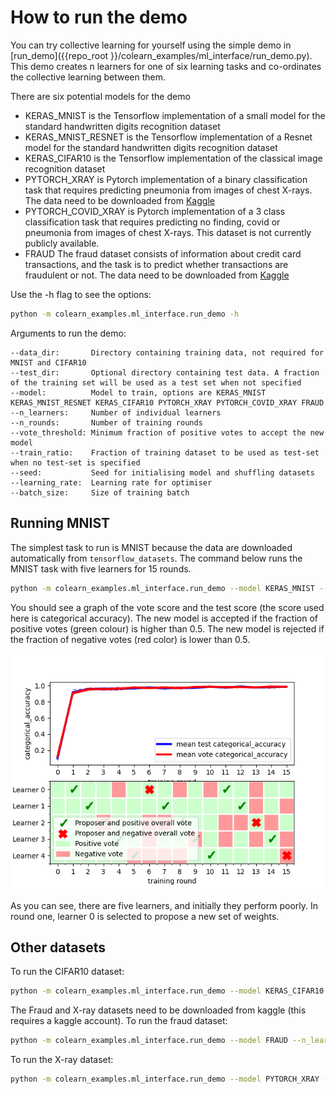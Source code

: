 # How to run the demo

You can try collective learning for yourself using the simple demo in [run_demo]({{repo_root }}/colearn_examples/ml_interface/run_demo.py).
This demo creates n learners for one of six learning tasks and co-ordinates the collective learning between them.

There are six potential models for the demo

* KERAS_MNIST is the Tensorflow implementation of a small model for the standard handwritten digits recognition dataset
* KERAS_MNIST_RESNET is the Tensorflow implementation of a Resnet model for the standard handwritten digits recognition dataset
* KERAS_CIFAR10 is the Tensorflow implementation of the classical image recognition dataset
* PYTORCH_XRAY is Pytorch implementation of a binary classification task that requires predicting pneumonia from images of chest X-rays.
  The data need to be downloaded from [Kaggle](https://www.kaggle.com/paultimothymooney/chest-xray-pneumonia)
* PYTORCH_COVID_XRAY is Pytorch implementation of a 3 class classification task that requires predicting no finding, covid or pneumonia from images of chest X-rays.
  This dataset is not currently publicly available.
* FRAUD The fraud dataset consists of information about credit card transactions, and the task is to predict whether
  transactions are fraudulent or not.
  The data need to be downloaded from [Kaggle](https://www.kaggle.com/c/ieee-fraud-detection)

Use the -h flag to see the options:

```bash
python -m colearn_examples.ml_interface.run_demo -h
```

Arguments to run the demo:

```
--data_dir:       Directory containing training data, not required for MNIST and CIFAR10
--test_dir:       Optional directory containing test data. A fraction of the training set will be used as a test set when not specified
--model:          Model to train, options are KERAS_MNIST KERAS_MNIST_RESNET KERAS_CIFAR10 PYTORCH_XRAY PYTORCH_COVID_XRAY FRAUD
--n_learners:     Number of individual learners
--n_rounds:       Number of training rounds
--vote_threshold: Minimum fraction of positive votes to accept the new model
--train_ratio:    Fraction of training dataset to be used as test-set when no test-set is specified
--seed:           Seed for initialising model and shuffling datasets
--learning_rate:  Learning rate for optimiser
--batch_size:     Size of training batch
```

## Running MNIST

The simplest task to run is MNIST because the data are downloaded automatically from `tensorflow_datasets`.
The command below runs the MNIST task with five learners for 15 rounds.

```bash
python -m colearn_examples.ml_interface.run_demo --model KERAS_MNIST --n_learners 5 --n_rounds 15
```

You should see a graph of the vote score and the test score (the score used here is categorical accuracy).
The new model is accepted if the fraction of positive votes (green colour) is higher than 0.5.
The new model is rejected if the fraction of negative votes (red color) is lower than 0.5.

![Alt text](images/mnist_plot.png?raw=true "Collective learning graph")

As you can see, there are five learners, and initially they perform poorly.
In round one, learner 0 is selected to propose a new set of weights.

## Other datasets

To run the CIFAR10 dataset:

```bash
python -m colearn_examples.ml_interface.run_demo --model KERAS_CIFAR10 --n_learners 5 --n_rounds 15
```

The Fraud and X-ray datasets need to be downloaded from kaggle (this requires a kaggle account).
To run the fraud dataset:

```bash
python -m colearn_examples.ml_interface.run_demo --model FRAUD --n_learners 5 --n_rounds 15 --data_dir ./data/fraud
```

To run the X-ray dataset:

```bash
python -m colearn_examples.ml_interface.run_demo --model PYTORCH_XRAY --n_learners 5 --n_rounds 15 --data_dir ./data/xray
```
